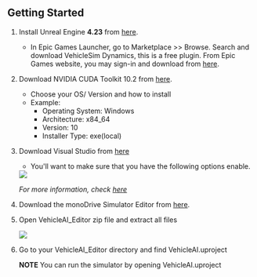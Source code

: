 ## Getting Started

1. Install Unreal Engine **4.23** from [here](https://www.unrealengine.com/en-US/).

    - In Epic Games Launcher, go to Marketplace >> Browse. Search and download VehicleSim Dynamics, this is a free plugin. From Epic Games website, you may sign-in and download from [here](https://www.unrealengine.com/marketplace/en-US/product/carsim-vehicle-dynamics).

2. Download NVIDIA CUDA Toolkit 10.2 from [here](https://developer.nvidia.com/cuda-downloads?target_os=Windows&target_arch=x86_64).
    - Choose your OS/ Version and how to install
    - Example:
         - Operating System: Windows
         - Architecture: x84_64
         - Version: 10
         - Installer Type: exe(local)

3. Download Visual Studio from [here](https://visualstudio.microsoft.com/)

    - You'll want to make sure that you have the following options enable.

    <div class="img_container">
    <img class='wide_img' src="../../LV_client/quick_start/imgs/c++.png"/>
    </div>

    *For more information, check [here](https://docs.unrealengine.com/en-US/Programming/Development/VisualStudioSetup/index.html)*


4. Download the monoDrive Simulator Editor from [here](https://www.monodrive.io/register).

5. Open VehicleAI_Editor zip file and extract all files

    <div class="img_container">
    <img class='lg_img' src="../../LV_client/quick_start/imgs/sensor_editor_extract.png"/>
    </div>

6. Go to your VehicleAI_Editor directory and find VehicleAI.uproject

    **NOTE** 
    You can run the simulator by opening VehicleAI.uproject

<p>&nbsp;</p>
